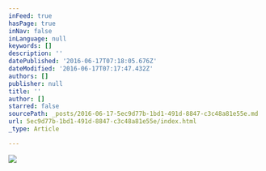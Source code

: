 ```yaml
---
inFeed: true
hasPage: true
inNav: false
inLanguage: null
keywords: []
description: ''
datePublished: '2016-06-17T07:18:05.676Z'
dateModified: '2016-06-17T07:17:47.432Z'
authors: []
publisher: null
title: ''
author: []
starred: false
sourcePath: _posts/2016-06-17-5ec9d77b-1bd1-491d-8847-c3c48a81e55e.md
url: 5ec9d77b-1bd1-491d-8847-c3c48a81e55e/index.html
_type: Article

---
```

![](https://the-grid-user-content.s3-us-west-2.amazonaws.com/fe869669-83fc-43f3-9ff4-da93613c51f0.jpg)